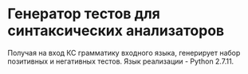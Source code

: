 # Генератор тестов для синтаксических анализаторов

Получая на вход КС грамматику входного языка, генерирует набор позитивных
и негативных тестов.
Язык реализации - Python 2.7.11.
